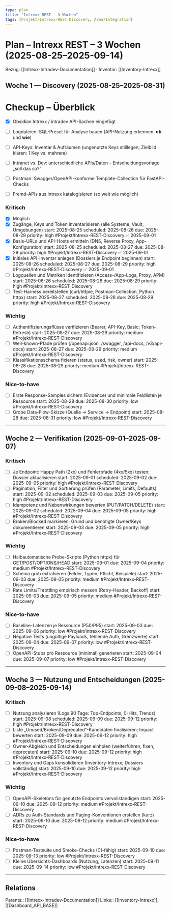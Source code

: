 ```yaml
---
type: plan
title: "Intrexx REST – 3 Wochen"
tags: [Projekt/Intrexx-REST-Discovery, Area/Integration]
---
```


# Plan – Intrexx REST – 3 Wochen (2025-08-25–2025-09-14)
Bezug: [[Intrexx-Intradev-Documentation]] · Inventar: [[Inventory-Intrexx]]

## Woche 1 — Discovery (2025-08-25–2025-08-31)

# Checkup – Überblick
- [x] Obsidian Intrexx / intradev API-Sachen eingefügt
- [ ] Logdateien: SQL-Preset für Analyse bauen (API-Nutzung erkennen: **ob** und **wie**)
- [ ] API-Keys: Inventar & Aufräumen (ungenutzte Keys stilllegen; Zielbild klären: 1 Key vs. mehrere)
- [ ] Intranet vs. Dev: unterschiedliche APIs/Daten – Entscheidungsvorlage „soll das so?“
- [ ] Postman: Swagger/OpenAPI-konforme Template-Collection für FastAPI-Checks
- [ ] Fremd-APIs aus Intrexx katalogisieren (so weit wie möglich)


### Kritisch
- [x] Möglich 
- [x] Zugänge, Keys und Token inventarisieren (alle Systeme, Vault, Umgebungen)  start: 2025-08-25 scheduled: 2025-08-26 due: 2025-08-29 priority: high #Projekt/Intrexx-REST-Discovery ✅ 2025-09-01
- [x] Basis-URLs und API-Hosts ermitteln (DNS, Reverse Proxy, App-Konfiguration)  start: 2025-08-25 scheduled: 2025-08-27 due: 2025-08-29 priority: high #Projekt/Intrexx-REST-Discovery ✅ 2025-09-01
- [x] Initiales API-Inventar anlegen (Dossiers je Endpoint beginnen)  start: 2025-08-26 scheduled: 2025-08-27 due: 2025-08-29 priority: high #Projekt/Intrexx-REST-Discovery ✅ 2025-09-01
- [ ] Logquellen und Metriken identifizieren (Access-/App-Logs, Proxy, APM)  start: 2025-08-26 scheduled: 2025-08-28 due: 2025-08-29 priority: high  #Projekt/Intrexx-REST-Discovery
- [ ] Test-Harness bereitstellen (curl/httpie, Postman-Collection, Python httpx)  start: 2025-08-27 scheduled: 2025-08-28 due: 2025-08-29 priority: high  #Projekt/Intrexx-REST-Discovery

### Wichtig
- [ ] Authentifizierungsflüsse verifizieren (Bearer, API-Key, Basic; Token-Refresh)  start: 2025-08-27 due: 2025-08-29 priority: medium  #Projekt/Intrexx-REST-Discovery
- [ ] Well-known-Pfade prüfen (/openapi.json, /swagger, /api-docs, /v3/api-docs)  start: 2025-08-27 due: 2025-08-29 priority: medium  #Projekt/Intrexx-REST-Discovery
- [ ] Klassifikationsschema fixieren (status, used, risk, owner)  start: 2025-08-28 due: 2025-08-29 priority: medium  #Projekt/Intrexx-REST-Discovery

### Nice-to-have
- [ ] Erste Response-Samples sichern (Evidence) und minimale Feldlisten je Ressource  start: 2025-08-28 due: 2025-08-30 priority: low  #Projekt/Intrexx-REST-Discovery
- [ ] Grobe Data-Flow-Skizze (Quelle → Service → Endpoint)  start: 2025-08-28 due: 2025-08-31 priority: low  #Projekt/Intrexx-REST-Discovery

---

## Woche 2 — Verifikation (2025-09-01–2025-09-07)

### Kritisch
- [ ] Je Endpoint: Happy Path (2xx) und Fehlerpfade (4xx/5xx) testen; Dossier aktualisieren  start: 2025-09-01 scheduled: 2025-09-02 due: 2025-09-05 priority: high  #Projekt/Intrexx-REST-Discovery
- [ ] Pagination, Filter und Sortierung prüfen (Parameter, Limits, Defaults)  start: 2025-09-02 scheduled: 2025-09-03 due: 2025-09-05 priority: high  #Projekt/Intrexx-REST-Discovery
- [ ] Idempotenz und Nebenwirkungen bewerten (PUT/PATCH/DELETE)  start: 2025-09-02 scheduled: 2025-09-04 due: 2025-09-05 priority: high  #Projekt/Intrexx-REST-Discovery
- [ ] Broken/Blocked markieren; Grund und benötigte Owner/Keys dokumentieren  start: 2025-09-03 due: 2025-09-05 priority: high  #Projekt/Intrexx-REST-Discovery

### Wichtig
- [ ] Halbautomatische Probe-Skripte (Python httpx) für GET/POST/OPTIONS/HEAD  start: 2025-09-01 due: 2025-09-04 priority: medium  #Projekt/Intrexx-REST-Discovery
- [ ] Schema grob extrahieren (Felder, Typen, Pflicht, Beispiele)  start: 2025-09-03 due: 2025-09-05 priority: medium  #Projekt/Intrexx-REST-Discovery
- [ ] Rate Limits/Throttling empirisch messen (Retry-Header, Backoff)  start: 2025-09-03 due: 2025-09-05 priority: medium  #Projekt/Intrexx-REST-Discovery

### Nice-to-have
- [ ] Baseline-Latenzen je Ressource (P50/P95)  start: 2025-09-03 due: 2025-09-06 priority: low  #Projekt/Intrexx-REST-Discovery
- [ ] Negative Tests (ungültige Payloads, fehlende Auth, Grenzwerte)  start: 2025-09-04 due: 2025-09-07 priority: low  #Projekt/Intrexx-REST-Discovery
- [ ] OpenAPI-Stubs pro Ressource (minimal) generieren  start: 2025-09-04 due: 2025-09-07 priority: low  #Projekt/Intrexx-REST-Discovery

---

## Woche 3 — Nutzung und Entscheidungen (2025-09-08–2025-09-14)

### Kritisch
- [ ] Nutzung analysieren (Logs 90 Tage: Top-Endpoints, 0-Hits, Trends)  start: 2025-09-08 scheduled: 2025-09-09 due: 2025-09-12 priority: high  #Projekt/Intrexx-REST-Discovery
- [ ] Liste „Unused/Broken/Deprecated“-Kandidaten finalisieren; Impact bewerten  start: 2025-09-09 due: 2025-09-12 priority: high  #Projekt/Intrexx-REST-Discovery
- [ ] Owner-Abgleich und Entscheidungen einholen (weiterführen, fixen, deprecaten)  start: 2025-09-10 due: 2025-09-12 priority: high  #Projekt/Intrexx-REST-Discovery
- [ ] Inventory und Gaps konsolidieren (Inventory-Intrexx; Dossiers vollständig)  start: 2025-09-10 due: 2025-09-12 priority: high  #Projekt/Intrexx-REST-Discovery

### Wichtig
- [ ] OpenAPI-Skeletons für genutzte Endpoints vervollständigen  start: 2025-09-10 due: 2025-09-12 priority: medium  #Projekt/Intrexx-REST-Discovery
- [ ] ADRs zu Auth-Standards und Paging-Konventionen erstellen (kurz)  start: 2025-09-10 due: 2025-09-12 priority: medium  #Projekt/Intrexx-REST-Discovery

### Nice-to-have
- [ ] Postman-Testsuite und Smoke-Checks (CI-fähig)  start: 2025-09-10 due: 2025-09-13 priority: low  #Projekt/Intrexx-REST-Discovery
- [ ] Kleine Übersichts-Dashboards (Nutzung, Latenzen)  start: 2025-09-11 due: 2025-09-14 priority: low  #Projekt/Intrexx-REST-Discovery

---

## Relations
Parents:: [[Intrexx-Intradev-Documentation]]
Links:: [[Inventory-Intrexx]], [[Dashboard_API_BASE]]
